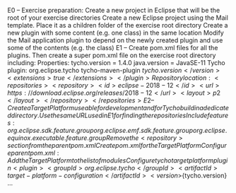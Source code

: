 E0 – Exercise preparation:
Create a new project in Eclipse that will be the root of your exercise directories
Create a new Eclipse project using the Mail template. Place it as a children folder of the exercise root directory
Create a new plugin with some content (e.g. one class) in the same location
Modify the Mail application plugin to depend on the newly created plugin and use some of the contents (e.g. the class)
E1 – Create pom.xml files for all the plugins. Then create a super pom.xml file on the exercise root directory including:
  Properties:
    tycho.version = 1.4.0
    java.version = JavaSE-11
  Tycho plugin:
      <plugin>
       <groupId>org.eclipse.tycho</groupId>
       <artifactId>tycho-maven-plugin</artifactId>
       <version>${tycho.version}</version>
       <extensions>true</extensions>
      </plugin>
  Repository location:
     <repositories>
        <repository>
          <id>eclipse-2018-12</id>
          <url>https://download.eclipse.org/releases/2018-12</url>
          <layout>p2</layout>
        </repository>
      </repositories>
E2 – Create a Target Platform useable for development and for Tycho build in a dedicated directory.
  Use the same URL used in E1 for finding the repositories
  Include features:
    org.eclipse.sdk.feature.group
    org.eclipse.emf.sdk.feature.group
    org.eclipse.equinox.executable.feature.group
  Remove the <repository> section from the parent pom.xml
  Create pom.xml for the Target Platform
  Configure parent pom.xml:
  Add the Target Platform to the list of modules
  Configure tycho target platform plugin
      <plugin>
       <groupId>org.eclipse.tycho</groupId>
        <artifactId>target-platform-configuration</artifactId>
       <version>${tycho.version}</version>
       <configuration>
      ...
